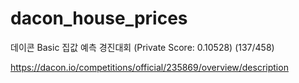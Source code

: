 # dacon_house_prices
데이콘 Basic 집값 예측 경진대회 (Private Score: 0.10528) (137/458)

https://dacon.io/competitions/official/235869/overview/description
